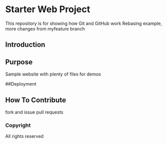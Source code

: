 # Starter Web Project

This repository is for showing how Git and GitHub work
Rebasing example, more changes from myfeature branch

## Introduction

## Purpose
Sample website with plenty of files for demos

##Deployment

## How To Contribute
fork and issue pull requests

### Copyright
All rights reserved
